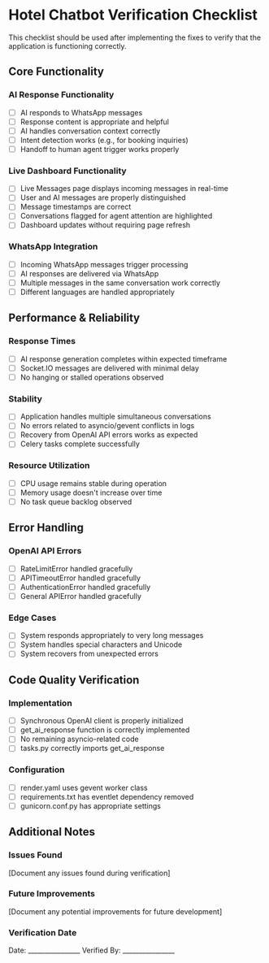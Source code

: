 # Hotel Chatbot Verification Checklist

This checklist should be used after implementing the fixes to verify that the application is functioning correctly.

## Core Functionality

### AI Response Functionality
- [ ] AI responds to WhatsApp messages
- [ ] Response content is appropriate and helpful
- [ ] AI handles conversation context correctly
- [ ] Intent detection works (e.g., for booking inquiries)
- [ ] Handoff to human agent trigger works properly

### Live Dashboard Functionality
- [ ] Live Messages page displays incoming messages in real-time
- [ ] User and AI messages are properly distinguished
- [ ] Message timestamps are correct
- [ ] Conversations flagged for agent attention are highlighted
- [ ] Dashboard updates without requiring page refresh

### WhatsApp Integration
- [ ] Incoming WhatsApp messages trigger processing
- [ ] AI responses are delivered via WhatsApp
- [ ] Multiple messages in the same conversation work correctly
- [ ] Different languages are handled appropriately

## Performance & Reliability

### Response Times
- [ ] AI response generation completes within expected timeframe
- [ ] Socket.IO messages are delivered with minimal delay
- [ ] No hanging or stalled operations observed

### Stability
- [ ] Application handles multiple simultaneous conversations
- [ ] No errors related to asyncio/gevent conflicts in logs
- [ ] Recovery from OpenAI API errors works as expected
- [ ] Celery tasks complete successfully

### Resource Utilization
- [ ] CPU usage remains stable during operation
- [ ] Memory usage doesn't increase over time
- [ ] No task queue backlog observed

## Error Handling

### OpenAI API Errors
- [ ] RateLimitError handled gracefully
- [ ] APITimeoutError handled gracefully
- [ ] AuthenticationError handled gracefully
- [ ] General APIError handled gracefully

### Edge Cases
- [ ] System responds appropriately to very long messages
- [ ] System handles special characters and Unicode
- [ ] System recovers from unexpected errors

## Code Quality Verification

### Implementation
- [ ] Synchronous OpenAI client is properly initialized
- [ ] get_ai_response function is correctly implemented
- [ ] No remaining asyncio-related code
- [ ] tasks.py correctly imports get_ai_response

### Configuration
- [ ] render.yaml uses gevent worker class
- [ ] requirements.txt has eventlet dependency removed
- [ ] gunicorn.conf.py has appropriate settings

## Additional Notes

### Issues Found

[Document any issues found during verification]

### Future Improvements

[Document any potential improvements for future development]

### Verification Date

Date: ________________
Verified By: ________________